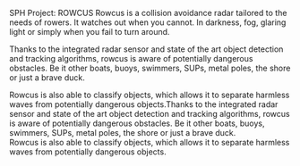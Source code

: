 SPH Project: ROWCUS
Rowcus is a collision avoidance radar tailored to the needs of rowers. It watches out when you cannot. In darkness, fog, glaring light or simply when you fail to turn around.

Thanks to the integrated radar sensor and state of the art object detection and tracking algorithms, rowcus is aware of potentially dangerous obstacles. Be it other boats, buoys, swimmers, SUPs, metal poles, the shore or just a brave duck.

Rowcus is also able to classify objects, which allows it to separate harmless waves from potentially dangerous objects.Thanks to the integrated radar sensor and state of the art object detection and tracking algorithms, rowcus is aware of potentially dangerous obstacles. Be it other boats, buoys, swimmers, SUPs, metal poles, the shore or just a brave duck.  
Rowcus is also able to classify objects, which allows it to separate harmless waves from potentially dangerous objects.
